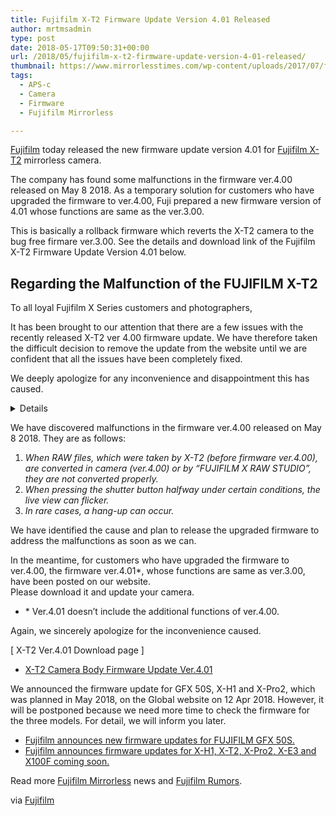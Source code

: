 ```yaml
---
title: Fujifilm X-T2 Firmware Update Version 4.01 Released
author: mrtmsadmin
type: post
date: 2018-05-17T09:50:31+00:00
url: /2018/05/fujifilm-x-t2-firmware-update-version-4-01-released/
thumbnail: https://www.mirrorlesstimes.com/wp-content/uploads/2017/07/fujifilm-released-firmware-updates-x-t1-x-t2-x-pro2-x-t20-gfx-cameras-750x550.jpg
tags:
  - APS-c
  - Camera
  - Firmware
  - Fujifilm Mirrorless

---
```

<a href="https://www.mirrorlesstimes.com/category/fujifilm/" target="_blank" rel="noopener">Fujifilm</a> today released the new firmware update version 4.01 for <a class="ext-link" title="" href="https://www.amazon.com/Fujifilm-X-T2-Mirrorless-Digital-Body/dp/B01I3LNMAM/?tag=mirrorlesst-20" target="_blank" rel="external nofollow noopener" data-amzn-asin="B01I3LNMAM">Fujifilm X-T2</a> mirrorless camera.

The company has found some malfunctions in the firmware ver.4.00 released on May 8 2018. As a temporary solution for customers who have upgraded the firmware to ver.4.00, Fuji prepared a new firmware version of 4.01 whose functions are same as the ver.3.00.

This is basically a rollback firmware which reverts the X-T2 camera to the bug free firmare ver.3.00. See the details and download link of the Fujifilm X-T2 Firmware Update Version 4.01 below. <!--more-->

## Regarding the Malfunction of the FUJIFILM X-T2

To all loyal Fujifilm X Series customers and photographers,

It has been brought to our attention that there are a few issues with the recently released X-T2 ver 4.00 firmware update. We have therefore taken the difficult decision to remove the update from the website until we are confident that all the issues have been completely fixed.

We deeply apologize for any inconvenience and disappointment this has caused.

<div class="summaryBlockB01">
  <p>
    <strong><Details of the Problem></strong>
  </p>
</div>

We have discovered malfunctions in the firmware ver.4.00 released on May 8 2018. They are as follows:

<ol class="orderedListB01">
  <li>
    <em>When RAW files, which were taken by X-T2 (before firmware ver.4.00), are converted in camera (ver.4.00) or by “FUJIFILM X RAW STUDIO”, they are not converted properly.</em>
  </li>
  <li>
    <em>When pressing the shutter button halfway under certain conditions, the live view can flicker.</em>
  </li>
  <li>
    <em>In rare cases, a hang-up can occur.</em>
  </li>
</ol>

We have identified the cause and plan to release the upgraded firmware to address the malfunctions as soon as we can.

In the meantime, for customers who have upgraded the firmware to ver.4.00, the firmware ver.4.01<span class="note">*</span>, whose functions are same as ver.3.00, have been posted on our website.  
Please download it and update your camera.

<ul class="noteListB01">
  <li>
    <span class="pointer">*</span> Ver.4.01 doesn’t include the additional functions of ver.4.00.
  </li>
</ul>

Again, we sincerely apologize for the inconvenience caused.

[ X-T2 Ver.4.01 Download page ]

<ul class="linkListB01">
  <li>
    <a href="http://www.fujifilm.com/support/digital_cameras/software/firmware/x/xt2/index.html" target="_blank" rel="follow external noopener noreferrer" data-wpel-link="external">X-T2 Camera Body Firmware Update Ver.4.01</a>
  </li>
</ul>

<Note>  
We announced the firmware update for GFX 50S, X-H1 and X-Pro2, which was planned in May 2018, on the Global website on 12 Apr 2018. However, it will be postponed because we need more time to check the firmware for the three models. For detail, we will inform you later.

<ul class="linkListB01">
  <li>
    <a href="http://www.fujifilm.com/news/n180412_02.html" target="_blank" rel="follow external noopener noreferrer" data-wpel-link="external">Fujifilm announces new firmware updates for FUJIFILM GFX 50S.</a>
  </li>
  <li>
    <a href="https://www.dailycameranews.com/2018/04/firmware-updates-for-fujifilm-x-h1-x-t2-x-pro2-x-e3-x100f-gfx-cameras/" target="_blank" rel="follow external noopener noreferrer" data-wpel-link="external">Fujifilm announces firmware updates for X-H1, X-T2, X-Pro2, X-E3 and X100F coming soon.</a>
  </li>
</ul>

Read more [Fujifilm Mirrorless][1] news and <a href="https://www.dailycameranews.com/tag/fujifilm-rumors/" target="_blank" rel="noopener">Fujifilm Rumors</a>.

via <a href="http://www.fujifilm.com/news/n180517.html" target="_blank" rel="follow external noopener noreferrer" data-wpel-link="external">Fujifilm</a>

 [1]: https://www.mirrorlesstimes.com/tags/fujifilm-mirrorless/